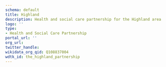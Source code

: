 ```yaml
---
schema: default
title: Highland
description: Health and social care partnership for the Highland area
logo: ''
type:
- Health and Social Care Partnership
portal_url: ''
org_url: 
twitter_handle: 
wikidata_org_qid: Q108837004
wdtk_id: the_highland_partnership
---
```

